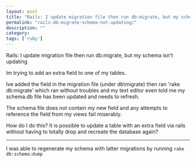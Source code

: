 ```yaml
---
layout: post
title: "Rails: I update migration file then run db:migrate, but my schema isn't updating"
permalink: "rails-db-migrate-schema-not-updating/"
description: ""
category:
tags: ['ruby']
---
```


Rails: I update migration file then run db:migrate, but my schema isn't updating

Im trying to add an extra field to one of my tables.

Ive added the field in the migration file (under db\migrate) then ran 'rake db:migrate' which ran without troubles and my text editor even told me my schema.db file has been updated and needs to refresh.

The schema file does not contain my new field and any attempts to reference the field from my views fail miserably.

How do I do this? It is possible to update a table with an extra field via rails without having to totally drop and recreate the database again?

---------------------------------------
I was able to regenerate my schema with latter migrations by running `rake db:schema:dump`


